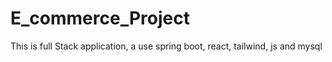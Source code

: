 # E_commerce_Project
This is full Stack application, a use spring boot, react, tailwind, js and mysql

